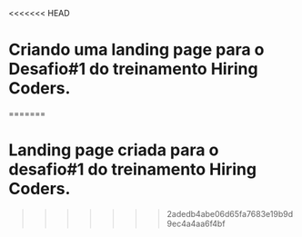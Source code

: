 <<<<<<< HEAD
# Criando uma landing page para o Desafio#1 do treinamento Hiring Coders.
=======
# Landing page criada para o desafio#1 do treinamento Hiring Coders.
>>>>>>> 2adedb4abe06d65fa7683e19b9d9ec4a4aa6f4bf
